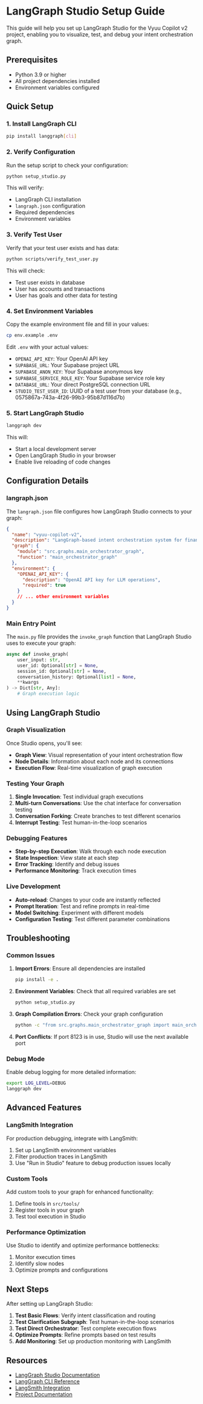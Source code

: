 # LangGraph Studio Setup Guide

This guide will help you set up LangGraph Studio for the Vyuu Copilot v2 project, enabling you to visualize, test, and debug your intent orchestration graph.

## Prerequisites

- Python 3.9 or higher
- All project dependencies installed
- Environment variables configured

## Quick Setup

### 1. Install LangGraph CLI

```bash
pip install langgraph[cli]
```

### 2. Verify Configuration

Run the setup script to check your configuration:

```bash
python setup_studio.py
```

This will verify:
- LangGraph CLI installation
- `langraph.json` configuration
- Required dependencies
- Environment variables

### 3. Verify Test User

Verify that your test user exists and has data:

```bash
python scripts/verify_test_user.py
```

This will check:
- Test user exists in database
- User has accounts and transactions
- User has goals and other data for testing

### 4. Set Environment Variables

Copy the example environment file and fill in your values:

```bash
cp env.example .env
```

Edit `.env` with your actual values:
- `OPENAI_API_KEY`: Your OpenAI API key
- `SUPABASE_URL`: Your Supabase project URL
- `SUPABASE_ANON_KEY`: Your Supabase anonymous key
- `SUPABASE_SERVICE_ROLE_KEY`: Your Supabase service role key
- `DATABASE_URL`: Your direct PostgreSQL connection URL
- `STUDIO_TEST_USER_ID`: UUID of a test user from your database (e.g., 0575867a-743a-4f26-99b3-95b87d116d7b)

### 5. Start LangGraph Studio

```bash
langgraph dev
```

This will:
- Start a local development server
- Open LangGraph Studio in your browser
- Enable live reloading of code changes

## Configuration Details

### langraph.json

The `langraph.json` file configures how LangGraph Studio connects to your graph:

```json
{
  "name": "vyuu-copilot-v2",
  "description": "LangGraph-based intent orchestration system for financial assistance",
  "graph": {
    "module": "src.graphs.main_orchestrator_graph",
    "function": "main_orchestrator_graph"
  },
  "environment": {
    "OPENAI_API_KEY": {
      "description": "OpenAI API key for LLM operations",
      "required": true
    }
    // ... other environment variables
  }
}
```

### Main Entry Point

The `main.py` file provides the `invoke_graph` function that LangGraph Studio uses to execute your graph:

```python
async def invoke_graph(
    user_input: str,
    user_id: Optional[str] = None,
    session_id: Optional[str] = None,
    conversation_history: Optional[list] = None,
    **kwargs
) -> Dict[str, Any]:
    # Graph execution logic
```

## Using LangGraph Studio

### Graph Visualization

Once Studio opens, you'll see:
- **Graph View**: Visual representation of your intent orchestration flow
- **Node Details**: Information about each node and its connections
- **Execution Flow**: Real-time visualization of graph execution

### Testing Your Graph

1. **Single Invocation**: Test individual graph executions
2. **Multi-turn Conversations**: Use the chat interface for conversation testing
3. **Conversation Forking**: Create branches to test different scenarios
4. **Interrupt Testing**: Test human-in-the-loop scenarios

### Debugging Features

- **Step-by-step Execution**: Walk through each node execution
- **State Inspection**: View state at each step
- **Error Tracking**: Identify and debug issues
- **Performance Monitoring**: Track execution times

### Live Development

- **Auto-reload**: Changes to your code are instantly reflected
- **Prompt Iteration**: Test and refine prompts in real-time
- **Model Switching**: Experiment with different models
- **Configuration Testing**: Test different parameter combinations

## Troubleshooting

### Common Issues

1. **Import Errors**: Ensure all dependencies are installed
   ```bash
   pip install -e .
   ```

2. **Environment Variables**: Check that all required variables are set
   ```bash
   python setup_studio.py
   ```

3. **Graph Compilation Errors**: Check your graph configuration
   ```bash
   python -c "from src.graphs.main_orchestrator_graph import main_orchestrator_graph; print('Graph compiled successfully')"
   ```

4. **Port Conflicts**: If port 8123 is in use, Studio will use the next available port

### Debug Mode

Enable debug logging for more detailed information:

```bash
export LOG_LEVEL=DEBUG
langgraph dev
```

## Advanced Features

### LangSmith Integration

For production debugging, integrate with LangSmith:

1. Set up LangSmith environment variables
2. Filter production traces in LangSmith
3. Use "Run in Studio" feature to debug production issues locally

### Custom Tools

Add custom tools to your graph for enhanced functionality:

1. Define tools in `src/tools/`
2. Register tools in your graph
3. Test tool execution in Studio

### Performance Optimization

Use Studio to identify and optimize performance bottlenecks:

1. Monitor execution times
2. Identify slow nodes
3. Optimize prompts and configurations

## Next Steps

After setting up LangGraph Studio:

1. **Test Basic Flows**: Verify intent classification and routing
2. **Test Clarification Subgraph**: Test human-in-the-loop scenarios
3. **Test Direct Orchestrator**: Test complete execution flows
4. **Optimize Prompts**: Refine prompts based on test results
5. **Add Monitoring**: Set up production monitoring with LangSmith

## Resources

- [LangGraph Studio Documentation](https://docs.langchain.com/langgraph/studio)
- [LangGraph CLI Reference](https://docs.langchain.com/langgraph/cli)
- [LangSmith Integration](https://docs.langchain.com/langsmith)
- [Project Documentation](./README.md) 
